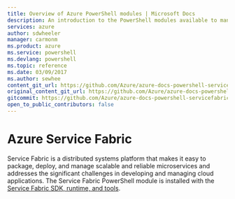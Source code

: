 ```yaml
---
title: Overview of Azure PowerShell modules | Microsoft Docs
description: An introduction to the PowerShell modules available to manage Azure resources.
services: azure
author: sdwheeler
manager: carmonm
ms.product: azure
ms.service: powershell
ms.devlang: powershell
ms.topic: reference
ms.date: 03/09/2017
ms.author: sewhee
content_git_url: https://github.com/Azure/azure-docs-powershell-servicefabric/blob/V5.6_Updates/Service-Fabric-cmdlets/docs-conceptual/overview.md
original_content_git_url: https://github.com/Azure/azure-docs-powershell-servicefabric/blob/V5.6_Updates/Service-Fabric-cmdlets/docs-conceptual/overview.md
gitcommit: https://github.com/Azure/azure-docs-powershell-servicefabric/blob/e63cf826edada2ef41fc5d5e04c7160a1c25c682
open_to_public_contributors: false
---
```


# Azure Service Fabric

Service Fabric is a distributed systems platform that makes it easy to package, deploy, and manage
scalable and reliable microservices and addresses the significant challenges in developing and
managing cloud applications. The Service Fabric PowerShell module is installed with the
[Service Fabric SDK, runtime, and tools](/azure/service-fabric/service-fabric-get-started).
